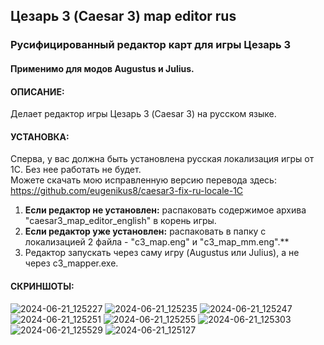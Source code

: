 ## Цезарь 3 (Caesar 3) map editor rus 
### Русифицированный редактор карт для игры Цезарь 3 

#### Применимо для модов Augustus и Julius.

#### ОПИСАНИЕ:
Делает редактор игры Цезарь 3 (Caesar 3) на русском языке.

#### УСТАНОВКА:
Сперва, у вас должна быть установлена русская локализация игры от 1С. Без нее работать не будет.<br>
Можете скачать мою исправленную версию перевода здесь: https://github.com/eugenikus8/caesar3-fix-ru-locale-1C<br>

1. **Если редактор не установлен:** распаковать содержимое архива "caesar3_map_editor_english" в корень игры.<br>
2. **Если редактор уже установлен:** распаковать в папку с локализацией 2 файла - "c3_map.eng" и "c3_map_mm.eng".**<br>
3. Редактор запускать через саму игру (Augustus или Julius), а не через c3_mapper.exe.

#### СКРИНШОТЫ:
![2024-06-21_125227](https://github.com/eugenikus8/Caesar-3-map-editor-rus/assets/51211736/ee247d01-b406-4a7a-8225-680e97ead2c1)
![2024-06-21_125235](https://github.com/eugenikus8/Caesar-3-map-editor-rus/assets/51211736/c9f81c37-925b-42b3-a1c7-4e02902c8f5f)
![2024-06-21_125247](https://github.com/eugenikus8/Caesar-3-map-editor-rus/assets/51211736/0ca78720-6c57-4cc6-81e7-0cde01dcdf5e)
![2024-06-21_125251](https://github.com/eugenikus8/Caesar-3-map-editor-rus/assets/51211736/08eeb7f1-18f3-4476-93be-b589f4562479)
![2024-06-21_125255](https://github.com/eugenikus8/Caesar-3-map-editor-rus/assets/51211736/bee462b3-5697-41a9-b278-e1b0d44161b4)
![2024-06-21_125303](https://github.com/eugenikus8/Caesar-3-map-editor-rus/assets/51211736/3d490d42-ff08-4642-9d9e-5bf9bc36adfd)
![2024-06-21_125529](https://github.com/eugenikus8/Caesar-3-map-editor-rus/assets/51211736/1b3e57c0-7231-4e74-8124-e562e2a0579a)
![2024-06-21_125127](https://github.com/eugenikus8/Caesar-3-map-editor-rus/assets/51211736/8950173d-1bdb-4643-9a3a-bb7d7ff13c90)
